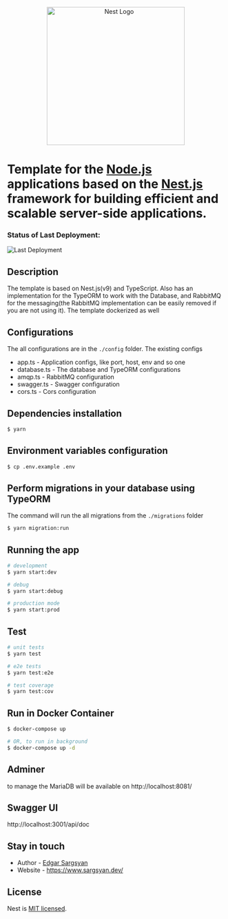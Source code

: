<p align="center">
  <a href="http://nestjs.com/" target="blank"><img src="https://nestjs.com/img/logo_text.svg" width="320" alt="Nest Logo" /></a>
</p>

# Template for the [Node.js](http://nodejs.org) applications based on the [Nest.js](http://nestjs.org) framework for building efficient and scalable server-side applications.

### Status of Last Deployment:
![Last Deployment](https://github.com/cyber-eternal/nestjs-template/workflows/Nestjs-Template-CI/badge.svg?branch=master)

## Description

The template is based on Nest.js(v9) and TypeScript. Also has an implementation for the TypeORM to work with the Database, and RabbitMQ for the messaging(the RabbitMQ implementation can be easily removed if you are not using it). The template dockerized as well

## Configurations

The all configurations are in the `./config` folder. The existing configs

- app.ts - Application configs, like port, host, env and so one
- database.ts - The database and TypeORM configurations
- amqp.ts - RabbitMQ configuration
- swagger.ts - Swagger configuration
- cors.ts - Cors configuration

## Dependencies installation

```bash
$ yarn
```

## Environment variables configuration

```bash
$ cp .env.example .env
```

## Perform migrations in your database using TypeORM

The command will run the all migrations from the `./migrations` folder

```bash
$ yarn migration:run
```

## Running the app

```bash
# development
$ yarn start:dev

# debug
$ yarn start:debug

# production mode
$ yarn start:prod
```

## Test

```bash
# unit tests
$ yarn test

# e2e tests
$ yarn test:e2e

# test coverage
$ yarn test:cov
```

## Run in Docker Container

```bash
$ docker-compose up

# OR, to run in background
$ docker-compose up -d
```

## Adminer

to manage the MariaDB will be available on http://localhost:8081/

## Swagger UI

http://localhost:3001/api/doc

## Stay in touch

- Author - [Edgar Sargsyan](https://github.com/cyber-eternal)
- Website - https://www.sargsyan.dev/

## License

Nest is [MIT licensed](https://github.com/cyber-eternal/nestjs-template/blob/master/LICENSE).
